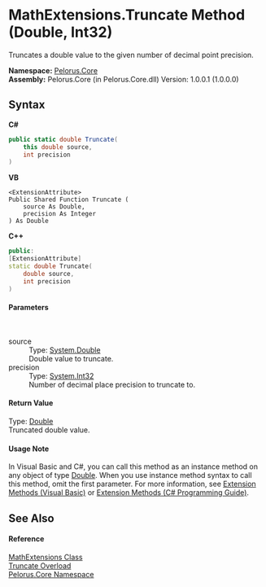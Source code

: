 # MathExtensions.Truncate Method (Double, Int32)
 

Truncates a double value to the given number of decimal point precision.

**Namespace:**&nbsp;<a href="CB7C5302">Pelorus.Core</a><br />**Assembly:**&nbsp;Pelorus.Core (in Pelorus.Core.dll) Version: 1.0.0.1 (1.0.0.0)

## Syntax

**C#**<br />
``` C#
public static double Truncate(
	this double source,
	int precision
)
```

**VB**<br />
``` VB
<ExtensionAttribute>
Public Shared Function Truncate ( 
	source As Double,
	precision As Integer
) As Double
```

**C++**<br />
``` C++
public:
[ExtensionAttribute]
static double Truncate(
	double source, 
	int precision
)
```


#### Parameters
&nbsp;<dl><dt>source</dt><dd>Type: <a href="http://msdn2.microsoft.com/en-us/library/643eft0t" target="_blank">System.Double</a><br />Double value to truncate.</dd><dt>precision</dt><dd>Type: <a href="http://msdn2.microsoft.com/en-us/library/td2s409d" target="_blank">System.Int32</a><br />Number of decimal place precision to truncate to.</dd></dl>

#### Return Value
Type: <a href="http://msdn2.microsoft.com/en-us/library/643eft0t" target="_blank">Double</a><br />Truncated double value.

#### Usage Note
In Visual Basic and C#, you can call this method as an instance method on any object of type <a href="http://msdn2.microsoft.com/en-us/library/643eft0t" target="_blank">Double</a>. When you use instance method syntax to call this method, omit the first parameter. For more information, see <a href="http://msdn.microsoft.com/en-us/library/bb384936.aspx">Extension Methods (Visual Basic)</a> or <a href="http://msdn.microsoft.com/en-us/library/bb383977.aspx">Extension Methods (C# Programming Guide)</a>.

## See Also


#### Reference
<a href="B5DC83A1">MathExtensions Class</a><br /><a href="9C048F42">Truncate Overload</a><br /><a href="CB7C5302">Pelorus.Core Namespace</a><br />
